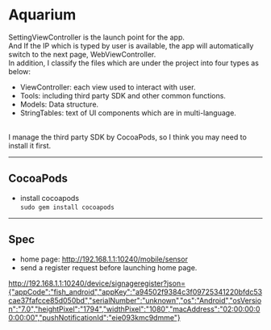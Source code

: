 # Aquarium
SettingViewController is the launch point for the app.</BR>
And If the IP which is typed by user is available, the app will automatically switch to the next page, WebViewController. </BR>
In addition, I classify the files which are under the project into four types as below:</BR>
  - ViewController: each view used to interact with user.
  - Tools: including third party SDK and other common functions.
  - Models: Data structure.
  - StringTables: text of UI components which are in multi-language.
</BR>
I manage the third party SDK by CocoaPods, so I think you may need to install it first. 


----
## CocoaPods
  - install cocoapods</BR>
  <code>sudo gem install cocoapods</code>
  
  
----
## Spec
  - home page: http://192.168.1.1:10240/mobile/sensor 
  - send a register request before launching home page.
 
 http://192.168.1.1:10240/device/signageregister?json={"appCode":"fish_android","appKey":"a94502f9384c3f09725341220bfdc53cae37fafcce85d050bd","serialNumber":"unknown","os":"Android","osVersion":"7.0","heightPixel":"1794","widthPixel":"1080","macAddress":"02:00:00:00:00:00","pushNotificationId":"eie093kmc9dmme"}

